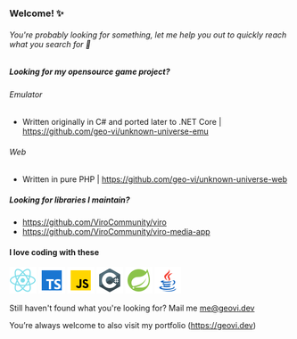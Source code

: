 ### Welcome! :sparkles:

###### You're probably looking for something, let me help you out to quickly reach what you search for :rocket:

##### Looking for my opensource game project?
###### Emulator 
- Written originally in C# and ported later to .NET Core | https://github.com/geo-vi/unknown-universe-emu

###### Web
- Written in pure PHP | https://github.com/geo-vi/unknown-universe-web

##### Looking for libraries I maintain?
* https://github.com/ViroCommunity/viro
* https://github.com/ViroCommunity/viro-media-app

#### I love coding with these
![React image](/icons8-react-native-48.png) ![Typescript image](/icons8-typescript-48.png) ![JS image](/icons8-javascript-48.png) ![C# Image](/icons8-c-sharp-logo-48.png) ![Spring image](/icons8-spring-logo-48.png) ![Java Image](/icons8-java-48.png)

Still haven't found what you're looking for?
Mail me me@geovi.dev

You’re always welcome to also visit my portfolio (https://geovi.dev)

<!-- If you're here, I've got an easter egg for you, on my website if you press the letters H-E-S-O-Y-A-M a "intro" version of my portfolio will appear. Hope to bring you some hardcore nostalgia
Best regards, Giovi
--!> 

